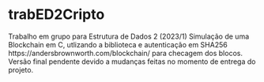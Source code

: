 # trabED2Cripto

<p>
  Trabalho em grupo para Estrutura de Dados 2 (2023/1)
  Simulação de uma Blockchain em C, utlizando a biblioteca <twister.h> e autenticação em SHA256
  https://andersbrownworth.com/blockchain/ para checagem dos blocos.
  Versão final pendente devido a mudanças feitas no momento de entrega do projeto.
</p>
